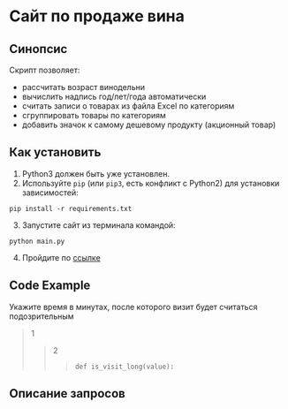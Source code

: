 # Сайт по продаже вина

## Синопсис
Скрипт позволяет:
- рассчитать возраст винодельни
- вычислить надпись год/лет/года автоматически
- считать записи о товарах из файла Excel по категориям
- сгруппировать товары по категориям
- добавить значок к самому дешевому продукту (акционный товар)

## Как установить
1. Python3 должен быть уже установлен. 
2. Используйте `pip` (или `pip3`, есть конфликт с Python2) для установки зависимостей:

```pip install -r requirements.txt```

3. Запустите сайт из терминала командой:

```python main.py```

4. Пройдите по [ссылке](http://127.0.0.1:8000/)


## Code Example

Укажите время в минутах, после которого визит будет считаться подозрительным
>1
>>2
>>>```def is_visit_long(value):```

## Описание запросов
